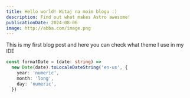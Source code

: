 ```yaml
---
title: Hello world! Witaj na moim blogu :)
description: Find out what makes Astro awesome!
publicationDate: 2024-08-06
image: http://abba.com/image.png
---
```


This is my first blog post
and here you can check what theme I use in my IDE

```ts
const formatDate = (date: string) =>
  new Date(date).toLocaleDateString('en-us', {
    year: 'numeric',
    month: 'long',
    day: 'numeric',
  })
```
